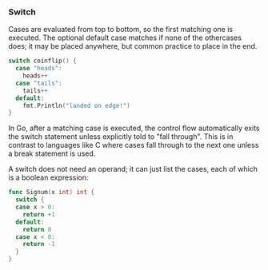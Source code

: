 ### Switch

Cases are evaluated from
top to bottom, so the first matching one is executed. The optional default case matches if none
of the othercases does; it may be placed anywhere, but common practice to place in the end.

```go
switch coinflip() {
  case "heads":
    heads++
  case "tails":
    tails++
  default:
    fmt.Println("landed on edge!")
}
```


In Go, after a matching case is executed, the control flow automatically exits the switch statement unless explicitly told to "fall through".
This is in contrast to languages like C where cases fall through to the next one unless a break statement is used.


A switch does not need an operand; it can just list the cases, each of which is a boolean
expression:
```go
func Signum(x int) int {
  switch {
  case x > 0:
    return +1
  default:
    return 0
  case x < 0:
    return -1
  }
}
```
